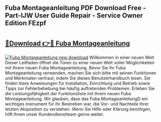 ## Fuba Montageanleitung PDF Download Free - Part-lJW User Guide Repair - Service Owner Edition FEzpf

# <h2><a href="http://df6iby.blite.top/?on=Fuba+Montageanleitung">🔗Download 👉🔴 Fuba Montageanleitung</a></h2>

[![Fuba Montageanleitung new download](https://i.imgur.com/lujVjoI.png)](http://df6iby.blite.top/?on=Fuba+Montageanleitung)
Willkommen in einer neuen Welt Dieser Leitfaden öffnet die Türen zu einer neuen Welt voller Möglichkeiten mit Ihrem neuen Fuba Montageanleitung. Bevor Sie Ihr Fuba Montageanleitung verwenden, machen Sie sich bitte mit seinen Funktionen und Merkmalen vertraut, indem Sie dieses Benutzerhandbuch lesen. Sie finden klare Anweisungen für Installation, Einrichtung und Betrieb sowie Tipps zur Fehlerbehebung bei häufig auftretenden Problemen. Erleben Sie die Leistungsfähigkeit der Funktionsliste mit Ihrem neuen Fuba Montageanleitung. Wir glauben, dass das Fuba MontageanleitungD ein wichtiges Instrument für Ihr Bestreben war, die Vor- und Nachteile Ihrer letzten Akquisition zu verstehen. Wenn Sie Hilfe oder Klärung benötigen, hilft Ihnen unser Kundendienstteam gerne weiter.
